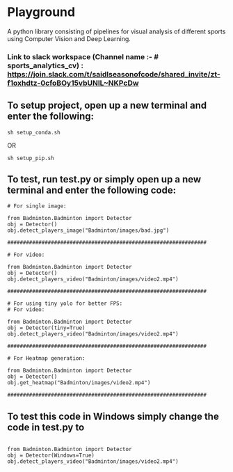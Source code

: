 # Playground
A python library consisting of pipelines for visual analysis of different sports using Computer Vision and Deep Learning.

### Link to slack workspace (Channel name :- # sports_analytics_cv) : https://join.slack.com/t/saidlseasonofcode/shared_invite/zt-f1oxhdtz-0cfoBOy15vbUNIL~NKPcDw

## To setup project, open up a new terminal and enter the following:
```
sh setup_conda.sh
```
OR
```
sh setup_pip.sh
```

## To test, run test.py or simply open up a new terminal and enter the following code: 
```
# For single image:

from Badminton.Badminton import Detector
obj = Detector()
obj.detect_players_image("Badminton/images/bad.jpg")

################################################################

# For video:

from Badminton.Badminton import Detector
obj = Detector()
obj.detect_players_video("Badminton/images/video2.mp4")

################################################################

# For using tiny yolo for better FPS:
# For video:

from Badminton.Badminton import Detector
obj = Detector(tiny=True)
obj.detect_players_video("Badminton/images/video2.mp4")

################################################################

# For Heatmap generation:

from Badminton.Badminton import Detector
obj = Detector()
obj.get_heatmap("Badminton/images/video2.mp4")

################################################################

```

## To test this code in Windows simply change the code in test.py to

```

from Badminton.Badminton import Detector
obj = Detector(Windows=True)
obj.detect_players_video("Badminton/images/video2.mp4")

```
